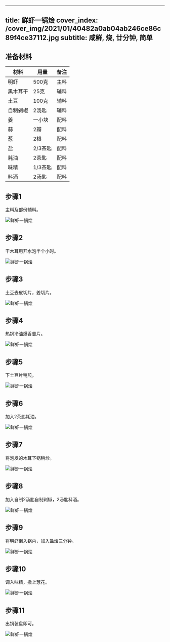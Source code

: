 
---
title: 鲜虾一锅烩
cover_index: /cover_img/2021/01/40482a0ab04ab246ce86c89f4ce37112.jpg
subtitle: 咸鲜, 烧, 廿分钟, 简单
---

## 准备材料

| 材料     | 用量 | 备注|
| ------- | ----- | --- |
| 明虾 | 500克| 主料 |
| 黑木耳干 | 25克| 辅料 |
| 土豆 | 100克| 辅料 |
| 自制剁椒 | 2汤匙| 辅料 |
| 姜 | 一小块| 配料 |
| 蒜 | 2瓣| 配料 |
| 葱 | 2根| 配料 |
| 盐 | 2/3茶匙| 配料 |
| 耗油 | 2茶匙| 配料 |
| 味精 | 1/3茶匙| 配料 |
| 料酒 | 2汤匙| 配料 |

## 步骤1

主料及部份辅料。

![鲜虾一锅烩](https://i8.meishichina.com/attachment/recipe/201010/201010081445452.jpg?x-oss-process=style/p320) 

## 步骤2

干木耳用开水泡半个小时。

![鲜虾一锅烩](https://i8.meishichina.com/attachment/recipe/201010/201010081446168.jpg?x-oss-process=style/p320) 

## 步骤3

土豆去皮切片，姜切片。

![鲜虾一锅烩](https://i8.meishichina.com/attachment/recipe/201010/201010081446409.jpg?x-oss-process=style/p320) 

## 步骤4

热锅冷油爆香姜片。

![鲜虾一锅烩](https://i8.meishichina.com/attachment/recipe/201010/201010081447028.jpg?x-oss-process=style/p320) 

## 步骤5

下土豆片稍煎。

![鲜虾一锅烩](https://i8.meishichina.com/attachment/recipe/201010/201010081447414.jpg?x-oss-process=style/p320) 

## 步骤6

加入2茶匙耗油。

![鲜虾一锅烩](https://i8.meishichina.com/attachment/recipe/201010/201010081448118.jpg?x-oss-process=style/p320) 

## 步骤7

将泡发的木耳下锅稍炒。

![鲜虾一锅烩](https://i8.meishichina.com/attachment/recipe/201010/201010081448464.jpg?x-oss-process=style/p320) 

## 步骤8

加入自制2汤匙自制剁椒，2汤匙料酒。

![鲜虾一锅烩](https://i8.meishichina.com/attachment/recipe/201010/201010081452360.jpg?x-oss-process=style/p320) 

## 步骤9

将明虾倒入锅内，加入盐烩三分钟。

![鲜虾一锅烩](https://i8.meishichina.com/attachment/recipe/201010/201010081453134.jpg?x-oss-process=style/p320) 

## 步骤10

调入味精，撒上葱花。

![鲜虾一锅烩](https://i8.meishichina.com/attachment/recipe/201010/201010081454539.jpg?x-oss-process=style/p320) 

## 步骤11

出锅装盘即可。

![鲜虾一锅烩](https://i8.meishichina.com/attachment/recipe/201010/201010081500352.jpg?x-oss-process=style/p320) 

